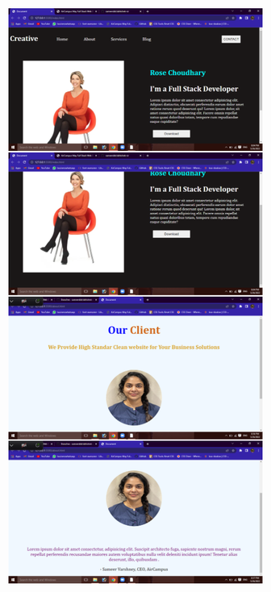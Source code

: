 <img src="/images/Capture.png">
<img src="/images/Capture1.png">
<img src="/images/Capture3.png">
<img src="/images/Capture4.png">
